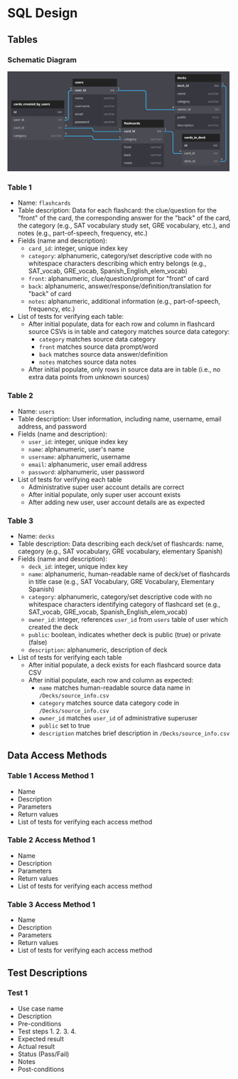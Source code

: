 # SQL Design #

## Tables ##

### Schematic Diagram ###
<img src="https://github.com/ThomasJHLees/Team0Project/blob/main/images/db_schematic.png" width="500px">

###  Table 1 ###
* Name: `flashcards`
* Table description: Data for each flashcard: the clue/question for the "front" of the card, the corresponding answer for the "back" of the card, the category (e.g., SAT vocabulary study set, GRE vocabulary, etc.), and notes (e.g., part-of-speech, frequency, etc.)
* Fields (name and description):
  * `card_id`: integer, unique index key
  * `category`: alphanumeric, category/set descriptive code with no whitespace characters describing which entry belongs (e.g., SAT_vocab, GRE_vocab, Spanish_English_elem_vocab) 
  * `front`: alphanumeric, clue/question/prompt for "front" of card
  * `back`: alphanumeric, answer/response/definition/translation for "back" of card
  * `notes`: alphanumeric, additional information (e.g., part-of-speech, frequency, etc.)
* List of tests for verifying each table:
  * After initial populate, data for each row and column in flashcard source CSVs is in table and category matches source data category:
    * `category` matches source data category
    * `front` matches source data prompt/word
    * `back` matches source data answer/definition
    * `notes` matches source data notes
  * After initial populate, only rows in source data are in table (i.e., no extra data points from unknown sources)

###  Table 2 ###
* Name: `users`
* Table description: User information, including name, username, email address, and password
* Fields (name and description):
  * `user_id`: integer, unique index key
  * `name`: alphanumeric, user's name
  * `username`: alphanumeric, username
  * `email`: alphanumeric, user email address
  * `password`: alphanumeric, user password
* List of tests for verifying each table
  * Administrative super user account details are correct
  * After initial populate, only super user account exists
  * After adding new user, user account details are as expected

###  Table 3 ###
* Name: `decks`
* Table description: Data describing each deck/set of flashcards: name, category (e.g., SAT vocabulary, GRE vocabulary, elementary Spanish)
* Fields (name and description):
  * `deck_id`: integer, unique index key
  * `name`: alphanumeric, human-readable name of deck/set of flashcards in title case (e.g., SAT Vocabulary, GRE Vocabulary, Elementary Spanish)
  * `category`: alphanumeric, category/set descriptive code with no whitespace characters identifying category of flashcard set (e.g., SAT_vocab, GRE_vocab, Spanish_English_elem_vocab) 
  * `owner_id`: integer, references `user_id` from `users` table of user which created the deck
  * `public`: boolean, indicates whether deck is public (true) or private (false)
  * `description`: alphanumeric, description of deck
* List of tests for verifying each table
  * After initial populate, a deck exists for each flashcard source data CSV
  * After initial populate, each row and column as expected:
    * `name` matches human-readable source data name in `/Decks/source_info.csv`
    * `category` matches source data category code in `/Decks/source_info.csv`
    * `owner_id` matches `user_id` of administrative superuser
    * `public` set to true
    * `description` matches brief description in `/Decks/source_info.csv`

## Data Access Methods
### Table 1 Access Method 1 ### 
* Name
* Description
* Parameters
* Return values
* List of tests for verifying each access method

### Table 2 Access Method 1 ### 
* Name
* Description
* Parameters
* Return values
* List of tests for verifying each access method

### Table 3 Access Method 1 ### 
* Name
* Description
* Parameters
* Return values
* List of tests for verifying each access method

## Test Descriptions ##
### Test 1 ###
* Use case name
* Description
* Pre-conditions
* Test steps
   1. 
   2. 
   3. 
   4. 
* Expected result
* Actual result
* Status (Pass/Fail)
* Notes
* Post-conditions

